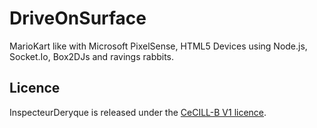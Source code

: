 DriveOnSurface
==============

MarioKart like with Microsoft PixelSense, HTML5 Devices using Node.js, Socket.Io, Box2DJs and ravings rabbits.


## Licence

InspecteurDeryque is released under the [CeCILL-B V1 licence](http://www.cecill.info/index.en.html).
